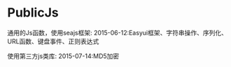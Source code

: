 # PublicJs
通用的Js函数，使用seajs框架:
  2015-06-12:Easyui框架、字符串操作、序列化、URL函数、键盘事件、正则表达式
  
  
使用第三方js类库:
  2015-07-14:MD5加密

